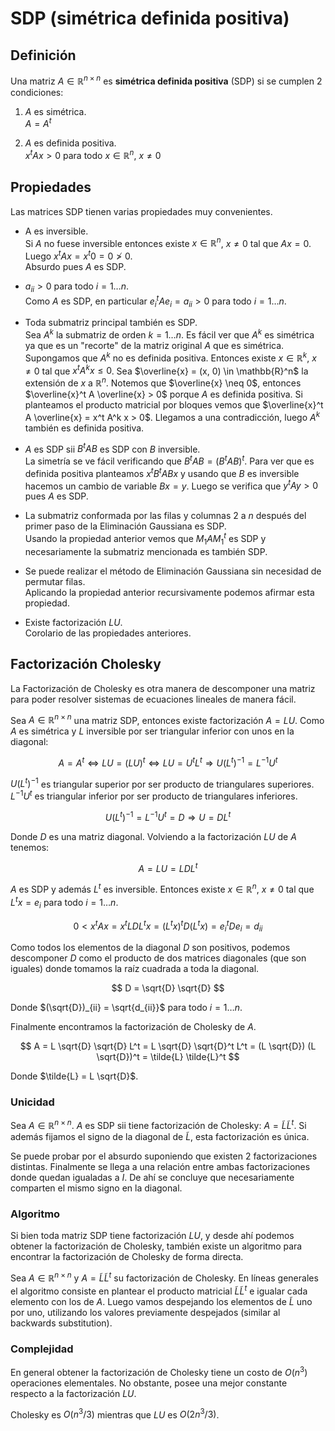 # SDP (simétrica definida positiva)

## Definición

Una matriz $A \in \mathbb{R}^{n \times n}$ es **simétrica definida positiva** (SDP) si se cumplen 2 condiciones:

1. $A$ es simétrica. \
    $A = A^t$

2. $A$ es definida positiva. \
    $x^t A x > 0$ para todo $x \in \mathbb{R}^n$, $x \neq 0$

## Propiedades

Las matrices SDP tienen varias propiedades muy convenientes.

- A es inversible. \
    Si $A$ no fuese inversible entonces existe $x \in \mathbb{R}^n$, $x \neq 0$ tal que $Ax = 0$. Luego $x^t A x = x^t 0 = 0 \not > 0$. \
    Absurdo pues $A$ es SDP.

- $a_{ii} > 0$ para todo $i = 1 \dots n$. \
    Como $A$ es SDP, en particular $e^t_i A e_i = a_{ii} > 0$ para todo $i = 1 \dots n$.

- Toda submatriz principal también es SDP. \
    Sea $A^k$ la submatriz de orden $k = 1 \dots n$. Es fácil ver que $A^k$ es simétrica ya que es un "recorte" de la matriz original $A$ que es simétrica. Supongamos que $A^k$ no es definida positiva. Entonces existe $x \in \mathbb{R}^k$, $x \neq 0$ tal que $x^t A^k x \leq 0$. Sea $\overline{x} = (x, 0) \in \mathbb{R}^n$ la extensión de $x$ a $\mathbb{R}^n$. Notemos que $\overline{x} \neq 0$, entonces $\overline{x}^t A \overline{x} > 0$ porque $A$ es definida positiva. Si planteamos el producto matricial por bloques vemos que $\overline{x}^t A \overline{x} = x^t A^k x > 0$. Llegamos a una contradicción, luego $A^k$ también es definida positiva.

- $A$ es SDP sii $B^t A B$ es SDP con $B$ inversible. \
    La simetría se ve fácil verificando que $B^t A B = (B^t A B)^t$. Para ver que es definida positiva planteamos $x^t B^t A B x$ y usando que $B$ es inversible hacemos un cambio de variable $Bx = y$. Luego se verifica que $y^t A y > 0$ pues $A$ es SDP.

- La submatriz conformada por las filas y columnas $2$ a $n$ después del primer paso de la Eliminación Gaussiana es SDP. \
    Usando la propiedad anterior vemos que $M_1 A M^t_1$ es SDP y necesariamente la submatriz mencionada es también SDP.

- Se puede realizar el método de Eliminación Gaussiana sin necesidad de permutar filas. \
    Aplicando la propiedad anterior recursivamente podemos afirmar esta propiedad.

- Existe factorización $LU$. \
    Corolario de las propiedades anteriores.

## Factorización Cholesky

La Factorización de Cholesky es otra manera de descomponer una matriz para poder resolver sistemas de ecuaciones lineales de manera fácil.

Sea $A \in \mathbb{R}^{n \times n}$ una matriz SDP, entonces existe factorización $A = LU$. Como $A$ es simétrica y $L$ inversible por ser triangular inferior con unos en la diagonal:

$$
A = A^t \iff LU = (LU)^t \iff LU = U^t L^t \Rightarrow U (L^t)^{-1} = L^{-1} U^t
$$

$U (L^t)^{-1}$ es triangular superior por ser producto de triangulares superiores. $L^{-1} U^t$ es triangular inferior por ser producto de triangulares inferiores.

$$
U (L^t)^{-1} = L^{-1} U^t = D \Rightarrow U = D L^t
$$

Donde $D$ es una matriz diagonal. Volviendo a la factorización $LU$ de $A$ tenemos:

$$
A = LU = LDL^t
$$

$A$ es SDP y además $L^t$ es inversible. Entonces existe $x \in \mathbb{R}^n$, $x \neq 0$ tal que $L^t x = e_i$ para todo $i = 1 \dots n$.

$$
0 < x^t A x = x^t L D L^t x = (L^t x)^t D (L^t x) = e^t_i D e_i = d_{ii}
$$

Como todos los elementos de la diagonal $D$ son positivos, podemos descomponer $D$ como el producto de dos matrices diagonales (que son iguales) donde tomamos la raíz cuadrada a toda la diagonal.

$$
D = \sqrt{D} \sqrt{D}
$$

Donde $(\sqrt{D})_{ii} = \sqrt{d_{ii}}$ para todo $i = 1 \dots n$.

Finalmente encontramos la factorización de Cholesky de $A$.

$$
A = L \sqrt{D} \sqrt{D} L^t = L \sqrt{D} \sqrt{D}^t L^t = (L \sqrt{D}) (L \sqrt{D})^t = \tilde{L} \tilde{L}^t
$$

Donde $\tilde{L} = L \sqrt{D}$.

### Unicidad

Sea $A \in \mathbb{R}^{n \times n}$. $A$ es SDP sii tiene factorización de Cholesky: $A = \tilde{L} \tilde{L}^t$. Si además fijamos el signo de la diagonal de $\tilde{L}$, esta factorización es única.

Se puede probar por el absurdo suponiendo que existen 2 factorizaciones distintas. Finalmente se llega a una relación entre ambas factorizaciones donde quedan igualadas a $I$. De ahí se concluye que necesariamente comparten el mismo signo en la diagonal.

### Algoritmo

Si bien toda matriz SDP tiene factorización $LU$, y desde ahí podemos obtener la factorización de Cholesky, también existe un algoritmo para encontrar la factorización de Cholesky de forma directa.

Sea $A \in \mathbb{R}^{n \times n}$ y $A = \tilde{L} \tilde{L}^t$ su factorización de Cholesky. En líneas generales el algoritmo consiste en plantear el producto matricial $\tilde{L} \tilde{L}^t$ e igualar cada elemento con los de $A$. Luego vamos despejando los elementos de $\tilde{L}$ uno por uno, utilizando los valores previamente despejados (similar al backwards substitution).

### Complejidad

En general obtener la factorización de Cholesky tiene un costo de $O(n^3)$ operaciones elementales. No obstante, posee una mejor constante respecto a la factorización $LU$.

Cholesky es $O(n^3/3)$ mientras que $LU$ es $O(2n^3/3)$.
